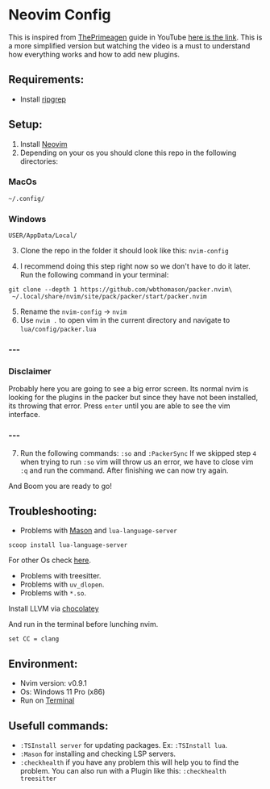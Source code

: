 # Neovim Config

This is inspired from [ThePrimeagen](https://github.com/ThePrimeagen) guide in YouTube [here is the link](https://www.youtube.com/watch?v=w7i4amO_zaE).
This is a more simplified version but watching the video is a must to understand how everything works and how to add new plugins.

## Requirements:

- Install [ripgrep](https://github.com/BurntSushi/ripgrep#installation)

## Setup:
1. Install [Neovim](https://github.com/neovim/neovim/wiki/Installing-Neovim)
2. Depending on your os you should clone this repo in the following directories:
### MacOs
`~/.config/`

### Windows
`USER/AppData/Local/`

3. Clone the repo in the folder it should look like this: `nvim-config`

4. I recommend doing this step right now so we don't have to do it later. Run the following command in your terminal:
```
git clone --depth 1 https://github.com/wbthomason/packer.nvim\
 ~/.local/share/nvim/site/pack/packer/start/packer.nvim
```
5. Rename the `nvim-config` -> `nvim`
6. Use `nvim .` to open vim in the current directory and navigate to `lua/config/packer.lua`
### ---
 ### Disclaimer
 Probably here you are going to see a big error screen. Its normal nvim is looking for the plugins in the packer but since they have not been installed, its throwing that error. Press `enter` until you are able to see the vim interface.
### ---
7. Run the following commands:
`:so` and `:PackerSync`
If we skipped step `4` when trying to run `:so` vim will throw us an error, we have to close vim `:q` and run the command.
After finishing we can now try again.

And Boom you are ready to go!

## Troubleshooting:
- Problems with [Mason](https://github.com/williamboman/mason.nvim) and `lua-language-server`

```
scoop install lua-language-server
```
For other Os check [here](https://github.com/LuaLS/lua-language-server/wiki/Getting-Started#install-1).

- Problems with treesitter.
- Problems with `uv_dlopen`.
- Problems with `*.so`.

Install LLVM via [chocolatey](https://community.chocolatey.org/packages/llvm)

And run in the terminal before lunching nvim.
```
set CC = clang
```
## Environment:

- Nvim version: v0.9.1
- Os: Windows 11 Pro (x86)
- Run on [Terminal](https://apps.microsoft.com/store/detail/windows-terminal/9N0DX20HK701)

## Usefull commands:

- `:TSInstall server` for updating packages. Ex: `:TSInstall lua`.
- `:Mason` for installing and checking LSP servers.
- `:checkhealth` if you have any problem this will help you to find the problem. You can also run with a Plugin like this: `:checkhealth treesitter`
